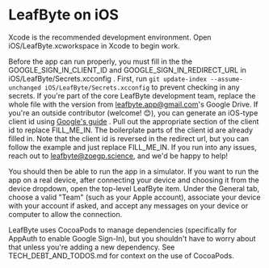 # LeafByte on iOS

Xcode is the recommended development environment.
Open iOS/LeafByte.xcworkspace in Xcode to begin work.

Before the app can run properly, you must fill in the the GOOGLE_SIGN_IN_CLIENT_ID and GOOGLE_SIGN_IN_REDIRECT_URL in iOS/LeafByte/Secrets.xcconfig .
First, run `git update-index --assume-unchanged iOS/LeafByte/Secrets.xcconfig` to prevent checking in any secrets.
If you're part of the core LeafByte development team, replace the whole file with the version from leafbyte.app@gmail.com's Google Drive.
If you're an outside contributor (welcome! 😊), you can generate an iOS-type client id using [Google's guide](https://support.google.com/cloud/answer/6158849?hl=en) .
Pull out the appropriate section of the client id to replace FILL_ME_IN.
The boilerplate parts of the client id are already filled in.
Note that the client id is reversed in the redirect url, but you can follow the example and just replace FILL_ME_IN.
If you run into any issues, reach out to <leafbyte@zoegp.science>, and we'd be happy to help!

You should then be able to run the app in a simulator.
If you want to run the app on a real device, after connecting your device and choosing it from the device dropdown, open the top-level LeafByte item.
Under the General tab, choose a valid "Team" (such as your Apple account), associate your device with your account if asked, and accept any messages on your device or computer to allow the connection.

LeafByte uses CocoaPods to manage dependencies (specifically for AppAuth to enable Google Sign-In), but you shouldn't have to worry about that unless you're adding a new dependency. See TECH_DEBT_AND_TODOS.md for context on the use of CocoaPods.
